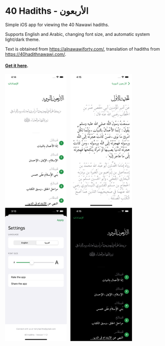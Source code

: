 #  40 Hadiths - الأربعون
Simple iOS app for viewing the 40 Nawawi hadiths.

Supports English and Arabic, changing font size, and automatic system light/dark theme.

Text is obtained from https://alnawawiforty.com/, translation of hadiths from https://40hadithnawawi.com/.

#### [Get it here](https://apps.apple.com/us/app/40-hadiths-%D8%A7%D9%84%D8%A3%D8%B1%D8%A8%D8%B9%D9%88%D9%86/id1564885579).

<span>
<img src="https://github.com/yebrahim/fortyhadiths-ios/blob/main/assets/screenshots/screenshot-home.png" width="200" />
  &nbsp;
<img src="https://github.com/yebrahim/fortyhadiths-ios/blob/main/assets/screenshots/screenshot-hadith.png" width="200" />
  &nbsp;
<img src="https://github.com/yebrahim/fortyhadiths-ios/blob/main/assets/screenshots/screenshot-settings.png" width="200" />
  &nbsp;
<img src="https://github.com/yebrahim/fortyhadiths-ios/blob/main/assets/screenshots/screenshot-dark.png" width="200" />
</span>
